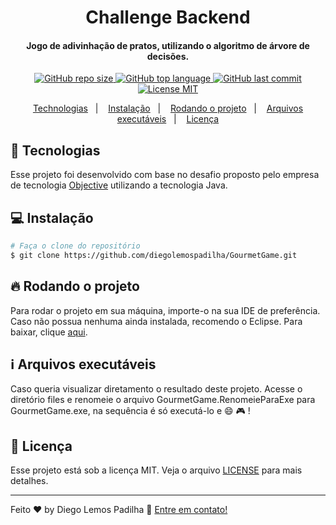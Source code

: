 <h1 align="center">
    Challenge Backend<br>
</h1>

<h4 align="center">
  Jogo de adivinhação de pratos, utilizando o algoritmo de árvore de decisões.
</h4>

<p align="center">
  <a href="https://img.shields.io/github/repo-size/diegolemospadilha/GourmetGame">
    <img alt="GitHub repo size" src="https://img.shields.io/github/repo-size/diegolemospadilha/GourmetGame">
  </a> 
  <a href="https://img.shields.io/github/languages/top/diegolemospadilha/GourmetGame">
    <img alt="GitHub top language" src="https://img.shields.io/github/languages/top/diegolemospadilha/GourmetGame">
  </a>
  <a href="https://img.shields.io/github/last-commit/diegolemospadilha/resellers-boticario-api">
    <img alt="GitHub last commit" src="https://img.shields.io/github/last-commit/diegolemospadilha/GourmetGame">
  </a>
  <a href="https://opensource.org/licenses/MIT">
    <img src="https://img.shields.io/badge/License-MIT-blue.svg" alt="License MIT">
  </a>
</p>

<p align="center">
  <a href="#rocket-technologies">Technologias</a>&nbsp;&nbsp;&nbsp;|&nbsp;&nbsp;&nbsp;
  <a href="#information_source-instalação">Instalação</a>&nbsp;&nbsp;&nbsp;|&nbsp;&nbsp;&nbsp;
  <a href="#fire-rodando-o-projeto">Rodando o projeto</a>&nbsp;&nbsp;&nbsp;|&nbsp;&nbsp;&nbsp;
  <a href="#information_source-arquivos-executáveis">Arquivos executáveis</a>&nbsp;&nbsp;&nbsp;|&nbsp;&nbsp;&nbsp;
  <a href="#memo-licença">Licença</a>
</p>

## :rocket: Tecnologias

Esse projeto foi desenvolvido com base no desafio proposto pelo empresa de tecnologia [Objective](https://www.linkedin.com/company/objectivebr) utilizando a tecnologia Java.


## 💻 Instalação

```bash
# Faça o clone do repositório
$ git clone https://github.com/diegolemospadilha/GourmetGame.git
```

## :fire: Rodando o projeto
Para rodar o projeto em sua máquina, importe-o na sua IDE de preferência.
Caso não possua nenhuma ainda instalada, recomendo o Eclipse. Para baixar, clique [aqui](https://www.eclipse.org/downloads).

## :information_source: Arquivos executáveis
Caso queria visualizar diretamento o resultado deste projeto. Acesse o diretório files e renomeie o arquivo GourmetGame.RenomeieParaExe para GourmetGame.exe, na sequência é só executá-lo e :smile: :video_game: ! 


## :memo: Licença

Esse projeto está sob a licença MIT. Veja o arquivo [LICENSE](LICENSE.md) para mais detalhes.

---

Feito ♥ by Diego Lemos Padilha :wave: [Entre em contato!](https://www.linkedin.com/in/diegolemospadilha/)
